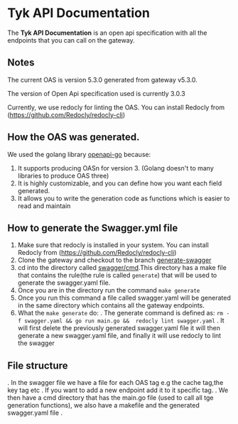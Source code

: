 # Tyk API Documentation

The **Tyk API Documentation** is an open api specification with all the endpoints that you can call on the gateway.

## Notes
The current OAS is version 5.3.0 generated from gateway v5.3.0.

The version of Open Api specification used is currently 3.0.3

Currently, we use redocly for linting the OAS. You can install Redocly from (https://github.com/Redocly/redocly-cli)


## How the OAS was generated.

We used the golang library [openapi-go](https://github.com/swaggest/openapi-go) because:
1. It supports producing  OASn for version 3. (Golang doesn't to many libraries to produce OAS three)
2. It is highly customizable, and you can define how you want each field generated.
3. It allows you to write the generation code as functions which is easier to read and maintain

## How to generate the Swagger.yml file

1. Make sure that redocly is installed in your system. You can install Redocly from (https://github.com/Redocly/redocly-cli)
2. Clone the gateway and checkout to the branch [generate-swagger](https://github.com/TykTechnologies/tyk/tree/generate-swagger)
3. cd into the directory called [swagger/cmd](https://github.com/TykTechnologies/tyk/tree/generate-swagger/swagger/cmd).This directory has a make file that contains the rule(the rule is called `generate`) that will be used to generate the swagger.yaml file.
4. Once you are in the directory run the command  `make generate`
5. Once you run this command a file called swagger.yaml will be generated in the same directory which contains all the gateway endpoints.
6. What the  `make generate` do:
      . The generate command is defined as: `rm -f swagger.yaml && go run main.go &&  redocly lint swagger.yaml`
      . It will first delete the previously generated swagger.yaml file it will then generate a new swagger.yaml file, and finally it will use redocly to lint the swagger

## File structure

. In the swagger file we have a file for each OAS tag e.g the cache tag,the key tag etc . If you want to add a new endpoint add it to it specific tag.
. We then have a cmd directory that has the main.go file (used to call all tge generation functions), we also have a makefile and the generated swagger.yaml file . 